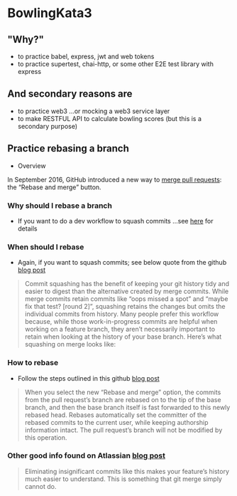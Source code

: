 # BowlingKata3

## "Why?"

- to practice babel, express, jwt and web tokens
- to practice supertest, chai-http, or some other E2E test library with express

## And secondary reasons are

- to practice web3 ...or mocking a web3 service layer
- to make RESTFUL API to calculate bowling scores (but this is a secondary purpose)

## Practice rebasing a branch

- Overview

In September 2016, GitHub introduced a new way to [merge pull requests](https://github.blog/2016-09-26-rebase-and-merge-pull-requests/): the “Rebase and merge” button.

### Why should I rebase a branch

- If you want to do a dev workflow to squash commits ...see [here](https://github.blog/2016-04-01-squash-your-commits/) for details

### When should I rebase

- Again, if you want to squash commits; see below quote from the github [blog post](https://github.blog/2016-04-01-squash-your-commits/)

> Commit squashing has the benefit of keeping your git history tidy and easier to digest than the alternative created by merge commits. While merge commits retain commits like “oops missed a spot” and “maybe fix that test? [round 2]”, squashing retains the changes but omits the individual commits from history. Many people prefer this workflow because, while those work-in-progress commits are helpful when working on a feature branch, they aren’t necessarily important to retain when looking at the history of your base branch. Here’s what squashing on merge looks like:

### How to rebase

- Follow the steps outlined in this github [blog post](https://github.blog/2016-04-01-squash-your-commits/)

> When you select the new “Rebase and merge” option, the commits from the pull request’s branch are rebased on to the tip of the base branch, and then the base branch itself is fast forwarded  to this newly rebased head. Rebases automatically set the committer of the rebased commits to the current user, while keeping authorship information intact. The pull request’s branch will not be modified by this operation.

### Other good info found on Atlassian [blog post](https://www.atlassian.com/git/tutorials/merging-vs-rebasing)

> Eliminating insignificant commits like this makes your feature’s history much easier to understand. This is something that git merge simply cannot do.